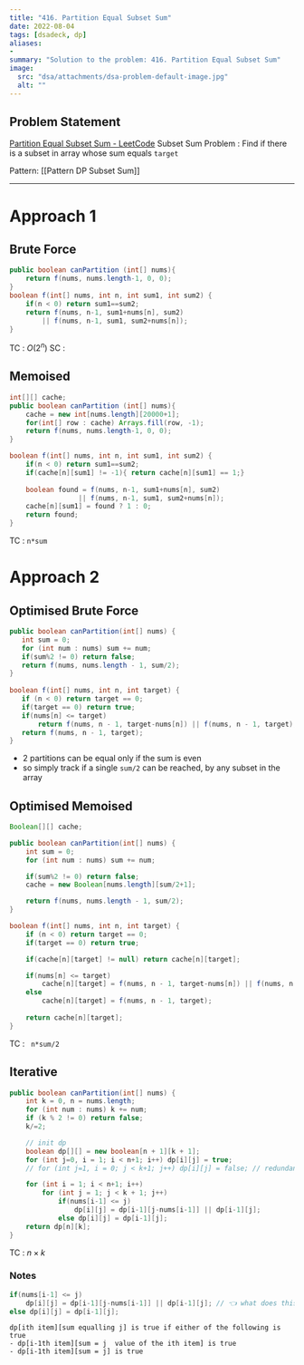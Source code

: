 ```yaml
---
title: "416. Partition Equal Subset Sum"
date: 2022-08-04
tags: [dsadeck, dp]
aliases:
- 
summary: "Solution to the problem: 416. Partition Equal Subset Sum"
image:
  src: "dsa/attachments/dsa-problem-default-image.jpg"
  alt: ""
---
```


## Problem Statement
[Partition Equal Subset Sum - LeetCode](https://leetcode.com/problems/partition-equal-subset-sum/)
Subset Sum Problem : Find if there is a subset in array whose sum equals `target`

Pattern: [[Pattern DP Subset Sum]]

---
# Approach 1 
## Brute Force
``` java
public boolean canPartition (int[] nums){
	return f(nums, nums.length-1, 0, 0);
}
boolean f(int[] nums, int n, int sum1, int sum2) {
	if(n < 0) return sum1==sum2;		
	return f(nums, n-1, sum1+nums[n], sum2)
		|| f(nums, n-1, sum1, sum2+nums[n]);
}
```
TC : $O(2^n)$
SC :  

## Memoised
``` java
int[][] cache;
public boolean canPartition (int[] nums){
	cache = new int[nums.length][20000+1];
	for(int[] row : cache) Arrays.fill(row, -1);
	return f(nums, nums.length-1, 0, 0);
}

boolean f(int[] nums, int n, int sum1, int sum2) {
	if(n < 0) return sum1==sum2;
	if(cache[n][sum1] != -1){ return cache[n][sum1] == 1;}
	
	boolean found = f(nums, n-1, sum1+nums[n], sum2)
				 || f(nums, n-1, sum1, sum2+nums[n]);
	cache[n][sum1] = found ? 1 : 0;
	return found;
}
```
TC : ` n*sum `

# Approach 2
## Optimised Brute Force
``` java
public boolean canPartition(int[] nums) {  
   int sum = 0;  
   for (int num : nums) sum += num;  
   if(sum%2 != 0) return false;  
   return f(nums, nums.length - 1, sum/2);  
}  
  
boolean f(int[] nums, int n, int target) {  
   if (n < 0) return target == 0;  
   if(target == 0) return true;  
   if(nums[n] <= target) 
	   return f(nums, n - 1, target-nums[n]) || f(nums, n - 1, target);
   return f(nums, n - 1, target);
}
```
- 2 partitions can be equal only if the sum is even
- so simply track if a single `sum/2` can be reached, by any subset in the array

## Optimised Memoised

``` java
Boolean[][] cache;

public boolean canPartition(int[] nums) {
	int sum = 0;
	for (int num : nums) sum += num;

	if(sum%2 != 0) return false;
	cache = new Boolean[nums.length][sum/2+1];

	return f(nums, nums.length - 1, sum/2);
}

boolean f(int[] nums, int n, int target) {
	if (n < 0) return target == 0;
	if(target == 0) return true;

	if(cache[n][target] != null) return cache[n][target];

	if(nums[n] <= target) 
		cache[n][target] = f(nums, n - 1, target-nums[n]) || f(nums, n - 1, target);
	else 
		cache[n][target] = f(nums, n - 1, target);
	
	return cache[n][target];
}
```
TC : ` n*sum/2`

## Iterative
``` java
public boolean canPartition(int[] nums) {
	int k = 0, n = nums.length;
	for (int num : nums) k += num;
	if (k % 2 != 0) return false;
	k/=2;

	// init dp
	boolean dp[][] = new boolean[n + 1][k + 1];
	for (int j=0, i = 1; i < n+1; i++) dp[i][j] = true;
	// for (int j=1, i = 0; j < k+1; j++) dp[i][j] = false; // redundant

	for (int i = 1; i < n+1; i++)
		for (int j = 1; j < k + 1; j++)
			if(nums[i-1] <= j)
				dp[i][j] = dp[i-1][j-nums[i-1]] || dp[i-1][j];
			else dp[i][j] = dp[i-1][j];
	return dp[n][k];
}
```
TC : $n \times k$

### Notes

``` java
if(nums[i-1] <= j)
	dp[i][j] = dp[i-1][j-nums[i-1]] || dp[i-1][j]; // 👈 what does this mean
else dp[i][j] = dp[i-1][j];
```

```
dp[ith item][sum equalling j] is true if either of the following is true	
- dp[i-1th item][sum = j  value of the ith item] is true
- dp[i-1th item][sum = j] is true
```
